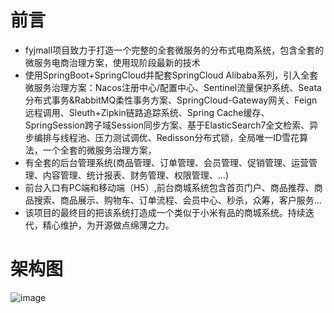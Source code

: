 # 前言
- fyjmall项目致力于打造一个完整的全套微服务的分布式电商系统，包含全套的微服务电商治理方案，使用现阶段最新的技术
- 使用SpringBoot+SpringCloud并配套SpringCloud Alibaba系列，引入全套微服务治理方案：Nacos注册中心/配置中心、Sentinel流量保护系统、Seata分布式事务&RabbitMQ柔性事务方案、SpringCloud-Gateway网关、Feign远程调用、Sleuth+Zipkin链路追踪系统、Spring Cache缓存、SpringSession跨子域Session同步方案、基于ElasticSearch7全文检索、异步编排与线程池、压力测试调优、Redisson分布式锁，全局唯一ID雪花算法，一个全套的微服务治理方案，
- 有全套的后台管理系统(商品管理、订单管理、会员管理、促销管理、运营管理、内容管理、统计报表、财务管理、权限管理、...)
- 前台入口有PC端和移动端（H5）,前台商城系统包含首页门户、商品推荐、商品搜索、商品展示、购物车、订单流程、会员中心、秒杀，众筹，客户服务...
- 该项目的最终目的把该系统打造成一个类似于小米有品的商城系统。持续迭代，精心维护，为开源做点绵薄之力。

# 架构图
![image](https://github.com/fangyajun/fyjmall/blob/master/document/img/fyjmall-%E5%BE%AE%E6%9C%8D%E5%8A%A1%E6%9E%B6%E6%9E%84%E5%9B%BE.jpg)
